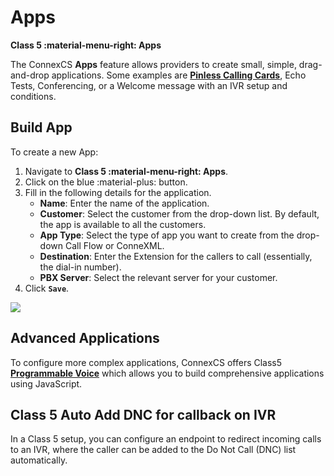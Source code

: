 # Apps

**Class 5 :material-menu-right: Apps**

The ConnexCS **Apps** feature allows providers to create small, simple, drag-and-drop applications. Some examples are [**Pinless Calling Cards**](https://docs.connexcs.com/calling-card/), Echo Tests, Conferencing, or a Welcome message with an IVR setup and conditions.

## Build App

To create a new App:

1. Navigate to **Class 5 :material-menu-right: Apps**.
2. Click on the blue :material-plus: button.
3. Fill in the following details for the application.
    + **Name**: Enter the name of the application.
    + **Customer**: Select the customer from the drop-down list. By default, the app is available to all the customers.
    + **App Type**: Select the type of app you want to create from the drop-down Call Flow or ConneXML.
    + **Destination**: Enter the Extension for the callers to call (essentially, the dial-in number).
    + **PBX Server**: Select the relevant server for your customer.
4. Click **`Save`**.

<img src= "/class5/img/apps1.png"> 

## Advanced Applications

To configure more complex applications, ConnexCS offers Class5 **[Programmable Voice](https://docs.connexcs.com/developers/scriptforge/#class-5-programmable-voice)** which allows you to build comprehensive applications using JavaScript.

## Class 5 Auto Add DNC for callback on IVR

In a Class 5 setup, you can configure an endpoint to redirect incoming calls to an IVR, where the caller can be added to the Do Not Call (DNC) list automatically.